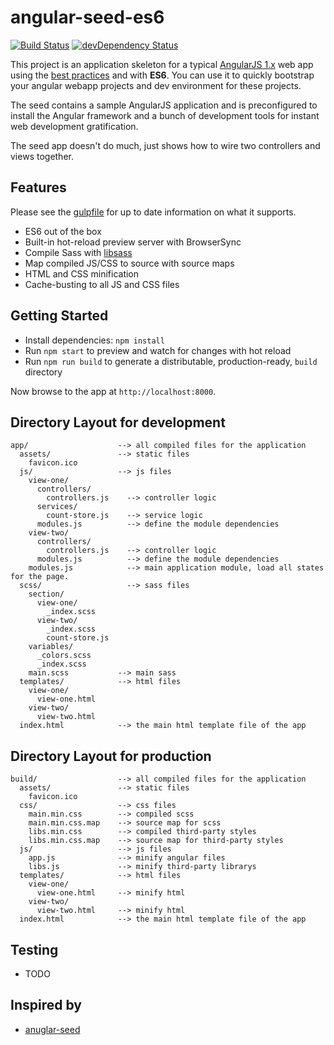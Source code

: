 
# angular-seed-es6

[![Build Status](https://travis-ci.org/gusgard/angular-seed-es6.svg)](https://travis-ci.org/gusgard/angular-seed-es6)
[![devDependency Status](https://david-dm.org/gusgard/angular-seed-es6.svg)](https://david-dm.org/gusgard/angular-seed-es6#info=devDependencies)

This project is an application skeleton for a typical [AngularJS 1.x](http://angularjs.org/) web app using the [best practices](https://github.com/johnpapa/angular-styleguide/blob/master/a1/README.md) and with **ES6**.
You can use it to quickly bootstrap your angular webapp projects and dev environment for these
projects.

The seed contains a sample AngularJS application and is preconfigured to install the Angular
framework and a bunch of development tools for instant web development gratification.

The seed app doesn't do much, just shows how to wire two controllers and views together.

## Features

Please see the [gulpfile](./gulpfile.babel.js) for up to date information on what it supports.

* ES6 out of the box
* Built-in hot-reload preview server with BrowserSync
* Compile Sass with [libsass](http://sass-lang.com/libsass)
* Map compiled JS/CSS to source with source maps
* HTML and CSS minification
* Cache-busting to all JS and CSS files


## Getting Started

- Install dependencies: `npm install`
- Run `npm start` to preview and watch for changes with hot reload
- Run `npm run build` to generate a distributable, production-ready, `build` directory

Now browse to the app at `http://localhost:8000`.

## Directory Layout for development

```
app/                    --> all compiled files for the application
  assets/               --> static files
    favicon.ico
  js/                   --> js files
    view-one/
      controllers/
        controllers.js    --> controller logic
      services/
        count-store.js    --> service logic
      modules.js          --> define the module dependencies
    view-two/
      controllers/
        controllers.js    --> controller logic
      modules.js          --> define the module dependencies
    modules.js            --> main application module, load all states for the page.
  scss/                   --> sass files
    section/
      view-one/
        _index.scss
      view-two/
        _index.scss
        count-store.js
    variables/
      _colors.scss
      _index.scss
    main.scss           --> main sass
  templates/            --> html files
    view-one/
      view-one.html
    view-two/
      view-two.html
  index.html            --> the main html template file of the app
```


## Directory Layout  for production

```
build/                  --> all compiled files for the application
  assets/               --> static files
    favicon.ico
  css/                  --> css files
    main.min.css        --> compiled scss
    main.min.css.map    --> source map for scss
    libs.min.css        --> compiled third-party styles
    libs.min.css.map    --> source map for third-party styles
  js/                   --> js files
    app.js              --> minify angular files
    libs.js             --> minify third-party librarys
  templates/            --> html files
    view-one/
      view-one.html     --> minify html
    view-two/
      view-two.html     --> minify html
  index.html            --> the main html template file of the app
```
## Testing

* TODO

## Inspired by
- [anuglar-seed](https://github.com/angular/angular-seed)
